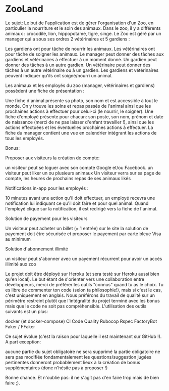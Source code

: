 # ZooLand

Le sujet:
Le but de l'application est de gérer l'organisation d'un Zoo, en particulier la nourriture et le soin des animaux.
Dans le zoo, il y a différents animaux : crocodile, lion, hippopotame, tigre, singe.
Le Zoo est géré par un manager qui a sous ses ordres 2 vétérinaires et 5 gardiens :

Les gardiens ont pour tâche de nourrir les animaux.
Les vétérinaires ont pour tâche de soigner les animaux.
Le manager peut donner des tâches aux gardiens et vétérinaires à effectuer à un moment donné.
Un gardien peut donner des tâches à un autre gardien.
Un vétérinaire peut donner des tâches à un autre vétérinaire ou à un gardien.
Les gardiens et vétérinaires peuvent indiquer qu'ils ont soigné/nourri un animal.

Les animaux et les employés du zoo (manager, vétérinaires et gardiens) possèdent une fiche de présentation :

Une fiche d'animal présente sa photo, son nom et est accessible à tout le monde. On y trouve les soins et repas passés de l'animal ainsi que les prochaines actions à effectuer pour celui-ci (le nourrir, le soigner).
Une fiche d'employé présente pour chacun: son poste, son nom, prénom et date de naissance (merci de ne pas laisser d'enfant travailler !), ainsi que les actions effectuées et les éventuelles prochaines actions à effectuer.
La fiche du manager contient une vue en calendrier intégrant les actions de tous les employés.

Bonus:

Proposer aux visiteurs la création de compte:

un visiteur peut se loguer avec son compte Google et/ou Facebook.
un visiteur peut liker un ou plusieurs animaux
Un visiteur verra sur sa page de compte, les heures de prochains repas de ses animaux likés


Notifications in-app pour les employés :

10 minutes avant une action qu'il doit effectuer, un employé recevra une notification lui indiquant ce qu'il doit faire et pour quel animal.
Quand l'employé clique sur la notification, il est redirigé vers la fiche de l'animal.


Solution de payement pour les visiteurs

Un visiteur peut acheter un billet (= 1 entrée) sur le site
la solution de payement doit être sécurisée et proposer le payement par carte bleue Visa au minimum


Solution d'abonnement illimité

un visiteur peut s'abonner avec un payement récurrent pour avoir un accès illimité aux zoo


Le projet doit être déployé sur Heroku (et sera testé sur Heroku aussi bien qu'en local).
Le but étant de s'orienter vers une collaboration entre développeurs, merci de préférer les outils "connus" quand tu as le choix. Tu es libre de commenter ton code (selon ta philosophie!), mais si c'est le cas, c'est uniquement en anglais. Nous préférons du travail de qualité sur un périmètre restreint plutôt que l'intégralité du projet terminé avec les bonus mais que le code ne soit pas compréhensible.
L'utilisation des outils suivants est un plus:

docker (et docker-compose)
CI
Code Quality
Rubocop
Rspec
FactoryBot
Faker / FFaker

Ce sujet évolue (c'est la raison pour laquelle il est maintenant sur GitHub !).
A part exception:

aucune partie du sujet obligatoire ne sera supprimé
la partie obligatoire ne sera pas modifiée fondamentalement
les questions/suggestion jugées pertinentes donneront probablement lieux à la création de bonus supplémentaires (donc n'hésite pas à proposer !)

Bonne chance. Et n'oublie pas: il ne s'agit pas d'en faire trop mais de bien faire ;).
